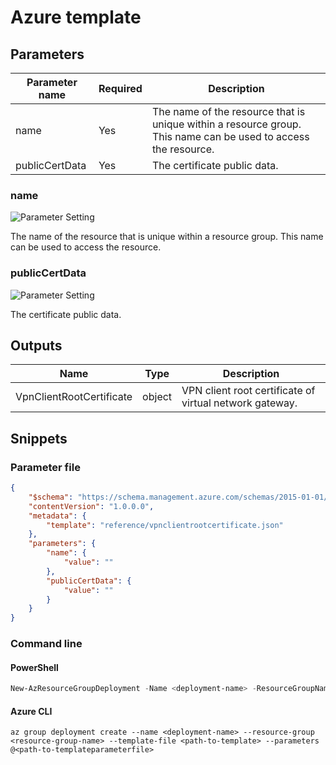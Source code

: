 # Azure template

## Parameters

Parameter name | Required | Description
-------------- | -------- | -----------
name           | Yes      | The name of the resource that is unique within a resource group. This name can be used to access the resource.
publicCertData | Yes      | The certificate public data.

### name

![Parameter Setting](https://img.shields.io/badge/parameter-required-orange?style=flat-square)

The name of the resource that is unique within a resource group. This name can be used to access the resource.

### publicCertData

![Parameter Setting](https://img.shields.io/badge/parameter-required-orange?style=flat-square)

The certificate public data.

## Outputs

Name | Type | Description
---- | ---- | -----------
VpnClientRootCertificate | object | VPN client root certificate of virtual network gateway.

## Snippets

### Parameter file

```json
{
    "$schema": "https://schema.management.azure.com/schemas/2015-01-01/deploymentParameters.json#",
    "contentVersion": "1.0.0.0",
    "metadata": {
        "template": "reference/vpnclientrootcertificate.json"
    },
    "parameters": {
        "name": {
            "value": ""
        },
        "publicCertData": {
            "value": ""
        }
    }
}
```

### Command line

#### PowerShell

```powershell
New-AzResourceGroupDeployment -Name <deployment-name> -ResourceGroupName <resource-group-name> -TemplateFile <path-to-template> -TemplateParameterFile <path-to-templateparameter>
```

#### Azure CLI

```text
az group deployment create --name <deployment-name> --resource-group <resource-group-name> --template-file <path-to-template> --parameters @<path-to-templateparameterfile>
```
